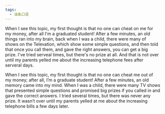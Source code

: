 ```yaml
---
tags:
  - 油条口语
---
```

When I see this topic, my first thought is that no one can cheat on me for my money, after all I'm a graduated student! After a few minutes, an old things ran into my brain, back when I was a child, there were many of shows on the Televation, which show some simple questions, and then told that once you call them, and gave the right answers, you can get a big prize. I've tried serveal times, but there's no prize at all. And that is not over until my parents yelled me about the increasing telephone fees after serveral days.

When I see this topic, my first thought is that no one can cheat me out of my money; after all, I’m a graduate student! After a few minutes, an old memory came into my mind. When I was a child, there were many TV shows that presented simple questions and promised big prizes if you called in and gave the correct answers. I tried several times, but there was never any prize. It wasn’t over until my parents yelled at me about the increasing telephone bills a few days later.
